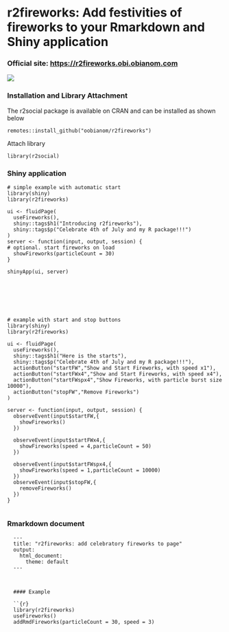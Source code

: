 # r2fireworks: Add festivities of fireworks to your Rmarkdown and Shiny application

### Official site: https://r2fireworks.obi.obianom.com

![](https://r2fireworks.obi.obianom.com/r2fireworks_out.gif)

### Installation and Library Attachment

The r2social package is available on CRAN and can be installed as shown below

`remotes::install_github("oobianom/r2fireworks")`

Attach library 

`library(r2social)`


### Shiny application

```{r}
# simple example with automatic start
library(shiny)
library(r2fireworks)

ui <- fluidPage(
  useFireworks(),
  shiny::tags$h1("Introducing r2fireworks"),
  shiny::tags$p("Celebrate 4th of July and my R package!!!")
)
server <- function(input, output, session) {
# optional. start fireworks on load
  showFireworks(particleCount = 30)
}

shinyApp(ui, server)







# example with start and stop buttons
library(shiny)
library(r2fireworks)

ui <- fluidPage(
  useFireworks(),
  shiny::tags$h1("Here is the starts"),
  shiny::tags$p("Celebrate 4th of July and my R package!!!"),
  actionButton("startFW","Show and Start Fireworks, with speed x1"),
  actionButton("startFWx4","Show and Start Fireworks, with speed x4"),
  actionButton("startFWspx4","Show Fireworks, with particle burst size 10000"),
  actionButton("stopFW","Remove Fireworks")
)

server <- function(input, output, session) {
  observeEvent(input$startFW,{
    showFireworks()
  })

  observeEvent(input$startFWx4,{
    showFireworks(speed = 4,particleCount = 50)
  })

  observeEvent(input$startFWspx4,{
    showFireworks(speed = 1,particleCount = 10000)
  })
  observeEvent(input$stopFW,{
    removeFireworks()
  })
}


```

### Rmarkdown document

```
  ---
  title: "r2fireworks: add celebratory fireworks to page"
  output:
    html_document:
      theme: default
  ---
  
  
  
  #### Example
  
  ``{r}
  library(r2fireworks)
  useFireworks()
  addRmdFireworks(particleCount = 30, speed = 3)
  ```

```

```

